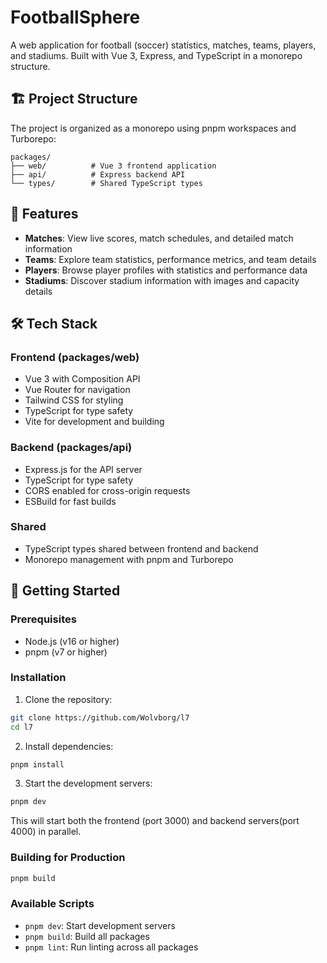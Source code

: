 # FootballSphere

A web application for football (soccer) statistics, matches, teams, players, and stadiums. Built with Vue 3, Express, and TypeScript in a monorepo structure.

## 🏗️ Project Structure

The project is organized as a monorepo using pnpm workspaces and Turborepo:

```
packages/
├── web/          # Vue 3 frontend application
├── api/          # Express backend API
└── types/        # Shared TypeScript types
```

## 🚀 Features

- **Matches**: View live scores, match schedules, and detailed match information
- **Teams**: Explore team statistics, performance metrics, and team details
- **Players**: Browse player profiles with statistics and performance data
- **Stadiums**: Discover stadium information with images and capacity details

## 🛠️ Tech Stack

### Frontend (packages/web)

- Vue 3 with Composition API
- Vue Router for navigation
- Tailwind CSS for styling
- TypeScript for type safety
- Vite for development and building

### Backend (packages/api)

- Express.js for the API server
- TypeScript for type safety
- CORS enabled for cross-origin requests
- ESBuild for fast builds

### Shared

- TypeScript types shared between frontend and backend
- Monorepo management with pnpm and Turborepo

## 🚀 Getting Started

### Prerequisites

- Node.js (v16 or higher)
- pnpm (v7 or higher)

### Installation

1. Clone the repository:

```bash
git clone https://github.com/Wolvborg/l7
cd l7
```

2. Install dependencies:

```bash
pnpm install
```

3. Start the development servers:

```bash
pnpm dev
```

This will start both the frontend (port 3000) and backend servers(port 4000) in parallel.

### Building for Production

```bash
pnpm build
```

### Available Scripts

- `pnpm dev`: Start development servers
- `pnpm build`: Build all packages
- `pnpm lint`: Run linting across all packages
